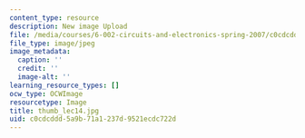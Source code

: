 ```yaml
---
content_type: resource
description: New image Upload
file: /media/courses/6-002-circuits-and-electronics-spring-2007/c0cdcddd5a9b71a1237d9521ecdc722d_thumb_lec14.jpg
file_type: image/jpeg
image_metadata:
  caption: ''
  credit: ''
  image-alt: ''
learning_resource_types: []
ocw_type: OCWImage
resourcetype: Image
title: thumb_lec14.jpg
uid: c0cdcddd-5a9b-71a1-237d-9521ecdc722d
---
```

